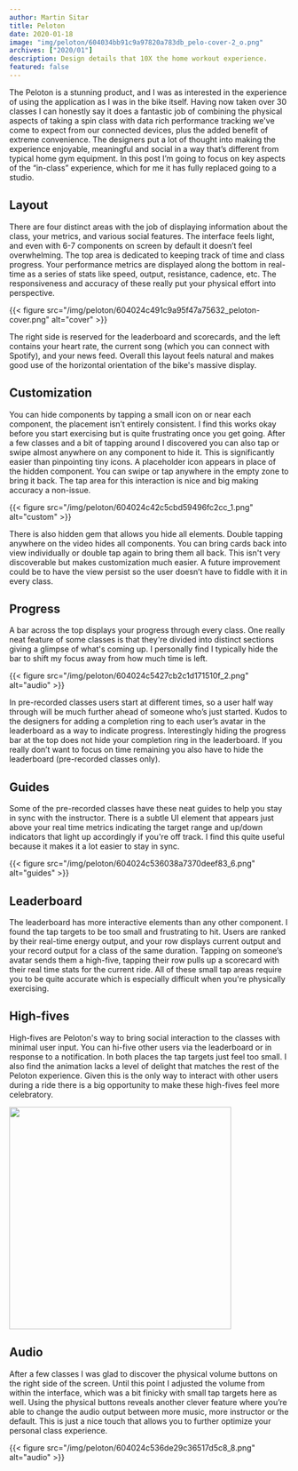 ```yaml
---
author: Martin Sitar
title: Peloton
date: 2020-01-18
image: "img/peloton/604034bb91c9a97820a783db_pelo-cover-2_o.png"
archives: ["2020/01"]
description: Design details that 10X the home workout experience.
featured: false
---
```


The Peloton is a stunning product, and I was as interested in the experience of using the application as I was in the bike itself. Having now taken over 30 classes I can honestly say it does a fantastic job of combining the physical aspects of taking a spin class with data rich performance tracking we've come to expect from our connected devices, plus the added benefit of extreme convenience. The designers put a lot of thought into making the experience enjoyable, meaningful and social in a way that’s different from typical home gym equipment. In this post I’m going to focus on key aspects of the “in-class” experience, which for me it has fully replaced going to a studio.

## Layout
There are four distinct areas with the job of displaying information about the class, your metrics, and various social features. The interface feels light, and even with 6-7 components on screen by default it doesn’t feel overwhelming. The top area is dedicated to keeping track of time and class progress. Your performance metrics are displayed along the bottom in real-time as a series of stats like speed, output, resistance, cadence, etc. The responsiveness and accuracy of these really put your physical effort into perspective.

{{< figure src="/img/peloton/604024c491c9a95f47a75632_peloton-cover.png" alt="cover" >}}


The right side is reserved for the leaderboard and scorecards, and the left contains your heart rate, the current song (which you can connect with Spotify), and your news feed. Overall this layout feels natural and makes good use of the horizontal orientation of the bike's massive display.

## Customization
You can hide components by tapping a small icon on or near each component, the placement isn’t entirely consistent. I find this works okay before you start exercising but is quite frustrating once you get going. After a few classes and a bit of tapping around I discovered you can also tap or swipe almost anywhere on any component to hide it. This is significantly easier than pinpointing tiny icons. A placeholder icon appears in place of the hidden component. You can swipe or tap anywhere in the empty zone to bring it back. The tap area for this interaction is nice and big making accuracy a non-issue.

{{< figure src="/img/peloton/604024c42c5cbd59496fc2cc_1.png" alt="custom" >}}


There is also hidden gem that allows you hide all elements. Double tapping anywhere on the video hides all components. You can bring cards back into view individually or double tap again to bring them all back. This isn't very discoverable but makes customization much easier. A future improvement could be to have the view persist so the user doesn’t have to fiddle with it in every class.

## Progress
A bar across the top displays your progress through every class. One really neat feature of some classes is that they're divided into distinct sections giving a glimpse of what's coming up. I personally find I typically hide the bar to shift my focus away from how much time is left.

{{< figure src="/img/peloton/604024c5427cb2c1d171510f_2.png" alt="audio" >}}

In pre-recorded classes users start at different times, so a user half way through will be much further ahead of someone who’s just started. Kudos to the designers for adding a completion ring to each user’s avatar in the leaderboard as a way to indicate progress. Interestingly hiding the progress bar at the top does not hide your completion ring in the leaderboard. If you really don’t want to focus on time remaining you also have to hide the leaderboard (pre-recorded classes only).

## Guides
Some of the pre-recorded classes have these neat guides to help you stay in sync with the instructor. There is a subtle UI element that appears just above your real time metrics indicating the target range and up/down indicators that light up accordingly if you're off track. I find this quite useful because it makes it a lot easier to stay in sync.

{{< figure src="/img/peloton/604024c536038a7370deef83_6.png" alt="guides" >}}

## Leaderboard
The leaderboard has more interactive elements than any other component. I found the tap targets to be too small and frustrating to hit. Users are ranked by their real-time energy output, and your row displays current output and your record output for a class of the same duration. Tapping on someone’s avatar sends them a high-five, tapping their row pulls up a scorecard with their real time stats for the current ride. All of these small tap areas require you to be quite accurate which is especially difficult when you're physically exercising.

## High-fives
High-fives are Peloton's way to bring social interaction to the classes with minimal user input. You can hi-five other users via the leaderboard or in response to a notification. In both places the tap targets just feel too small. I also find the animation lacks a level of delight that matches the rest of the Peloton experience. Given this is the only way to interact with other users during a ride there is a big opportunity to make these high-fives feel more celebratory.

<img src="/img/peloton/604024c523a9fbc2eb2e649d_5e1baf55693459c198b19c20_Peloton-High-Five.gif" width="400">

## Audio
After a few classes I was glad to discover the physical volume buttons on the right side of the screen. Until this point I adjusted the volume from within the interface, which was a bit finicky with small tap targets here as well. Using the physical buttons reveals another clever feature where you’re able to change the audio output between more music, more instructor or the default. This is just a nice touch that allows you to further optimize your personal class experience.

{{< figure src="/img/peloton/604024c536de29c36517d5c8_8.png" alt="audio" >}}